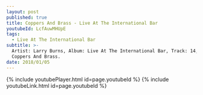 ```yaml
---
layout: post
published: true
title: Coppers And Brass - Live At The International Bar
youtubeId: LcfAuwMHUpE
tags:
  - Live At The International Bar
subtitle: >-
  Artist: Larry Burns, Album: Live At The International Bar, Track: 14, Title:
  Coppers And Brass.
date: 2018/01/05
---
```

{% include youtubePlayer.html id=page.youtubeId %}
{% include youtubeLink.html id=page.youtubeId %}
